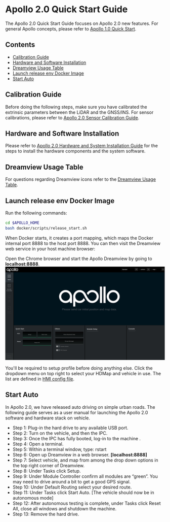 # Apollo 2.0 Quick Start Guide

The Apollo 2.0 Quick Start Guide focuses on Apollo 2.0 new features. For general Apollo
concepts, please refer to
[Apollo 1.0 Quick Start](https://github.com/ApolloAuto/apollo/blob/master/docs/quickstart/apollo_1_0_quick_start.md).

## Contents
* [Calibration Guide](##calibration-guide)
* [Hardware and Software Installation](#Hardware-and-Software-Installation)
* [Dreamview Usage Table](#Dreamview-Usage-Table)
* [Launch release env Docker Image](#Launch-release-env-Docker-Image)
* [Start Auto](#Start-Auto)

## Calibration Guide

Before doing the following steps, make sure you have calibrated the extrinsic
parameters between the LiDAR and the GNSS/INS. For sensor calibrations, please
refer to
[Apollo 2.0 Sensor Calibration Guide](https://github.com/ApolloAuto/apollo/blob/master/docs/quickstart/apollo_2_0_sensor_calibration_guide.md).

## Hardware and Software Installation

Please refer to [Apollo 2.0 Hardware and System Installation Guide](https://github.com/ApolloAuto/apollo/blob/master/docs/quickstart/apollo_2_0_hardware_system_installation_guide%20v1.md)
for the steps to install the hardware components and the system software.

## Dreamview Usage Table

For questions regarding Dreamview icons refer to the [Dreamview Usage Table]( https://github.com/ApolloAuto/apollo/blob/master/docs/specs/dreamview_usage_table.md).

## Launch release env Docker Image

Run the following commands:

```bash
cd $APOLLO_HOME
bash docker/scripts/release_start.sh
```

When Docker starts, it creates a port mapping, which maps the Docker internal
port 8888 to the host port 8888. You can then visit the Dreamview web service in
your host machine browser:

Open the Chrome browser and start the Apollo Dreamview by going to
**localhost:8888**.
 ![](images/dreamview.png)

You'll be required to setup profile before doing anything else. Click the
dropdown menu on top right to select your HDMap and vehicle in use. The list are
defined in
[HMI config file](https://raw.githubusercontent.com/ApolloAuto/apollo/master/modules/dreamview/conf/hmi.conf).

## Start Auto

In Apollo 2.0, we have released auto driving on simple urban roads. The following guide serves as a user manual for launching the Apollo 2.0 software and hardware stack on vehicle.


- Step 1: Plug-in the hard drive to any available USB port. 
- Step 2: Turn on the vehicle, and then the IPC.
- Step 3: Once the IPC has fully booted, log-in to the machine .
- Step 4: Open a terminal.
- Step 5: Within a terminal window, type: rstart
- Step 6: Open up Dreamview in a web browser. **[localhost:8888]**
- Step 7: Select vehicle, and map from among the drop down options in the top right corner of Dreamview.
- Step 8: Under Tasks click Setup.
- Step 9: Under Module Controller confirm all modules are “green”. You may need to drive around a bit to get a good GPS signal.
- Step 10: Under Default Routing select your desired route.
- Step 11: Under Tasks click Start Auto. [The vehicle should now be in autonomous mode]
- Step 12: After autonomous testing is complete, under Tasks click Reset All, close all windows and shutdown the machine. 
- Step 13: Remove the hard drive.


